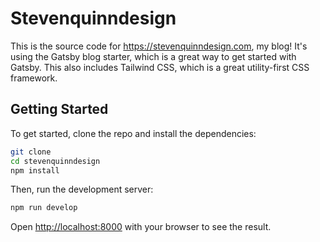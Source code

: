 # Stevenquinndesign

This is the source code for https://stevenquinndesign.com, my blog! It's using the Gatsby blog starter, which is a great way to get started with Gatsby. This also includes Tailwind CSS, which is a great utility-first CSS framework.

## Getting Started

To get started, clone the repo and install the dependencies:

```bash
git clone
cd stevenquinndesign
npm install
```

Then, run the development server:

```bash
npm run develop
```

Open [http://localhost:8000](http://localhost:8000) with your browser to see the result.

